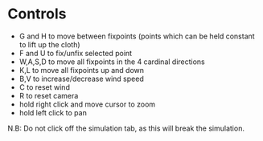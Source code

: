 # Controls

- G and H to move between fixpoints (points which can be held constant to lift up the cloth)
- F and U to fix/unfix selected point
- W,A,S,D to move all fixpoints in the 4 cardinal directions
- K,L to move all fixpoints up and down
- B,V to increase/decrease wind speed
- C to reset wind
- R to reset camera
- hold right click and move cursor to zoom
- hold left click to pan


N.B: Do not click off the simulation tab, as this will break the simulation.
